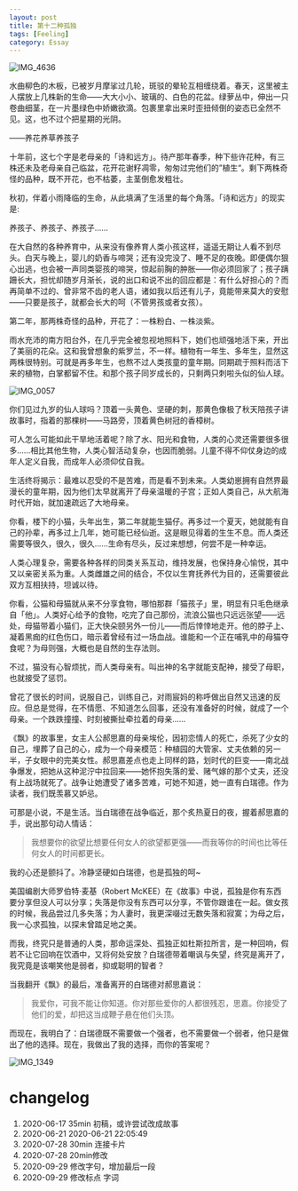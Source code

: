 ```yaml
---
layout: post
title: 第十二种孤独
tags: [Feeling]
category: Essay
---
```




![IMG_4636](https://user-images.githubusercontent.com/23351109/94523768-40147600-0264-11eb-989b-fee9b95cd0e7.jpg)

水曲柳色的木板，已被岁月摩挲过几轮，斑驳的晕轮互相缠绕着。春天，这里被主人摆放上几株新的生命——大大小小、玻璃的、白色的花盆。绿萝丛中，伸出一只卷曲细茎，在一片墨绿色中娇嫩欲滴。包裹里拿出来时歪扭倾倒的姿态已全然不见。这，也不过个把星期的光阴。

——养花养草养孩子

十年前，这七个字是老母亲的「诗和远方」。待产那年春季，种下些许花种，有三株还未及老母亲自己临盆，花开花谢籽凋零，匆匆过完他们的”植生“。剩下两株奇怪的品种，既不开花，也不枯萎，主茎倒愈发粗壮。

秋初，伴着小雨降临的生命，从此填满了生活里的每个角落。「诗和远方」的现实是:

养孩子、养孩子、养孩子……

在大自然的各种养育中，从来没有像养育人类小孩这样，遥遥无期让人看不到尽头。白天与晚上，婴儿的奶香与啼哭；还有没完没了、睡不足的夜晚。即便偶尔狠心出逃，也会被一声同类婴孩的啼哭，惊起前胸的肿胀——你必须回家了；孩子蹒跚长大，担忧却随岁月渐长，说的出口和说不出的回应都是：有什么好担心的？而再简单不过的、曾非常不齿的老人语，诸如我以后还有儿子，竟能带来莫大的安慰——只要是孩子，就都会长大的呵（不管男孩或者女孩）。

第二年，那两株奇怪的品种，开花了：一株粉白、一株淡紫。

雨水充沛的南方阳台外，在几乎完全被忽视地照料下，她们也顽强地活下来，开出了美丽的花朵。这和我曾想象的紫罗兰，不一样。植物有一年生、多年生，显然这两株很特别。可就是再多年生，也熬不过人类孩童的童年期。同期疏于照料而活下来的植物，白掌都留不住。和那个孩子同岁成长的，只剩两只刺啦头似的仙人球。

![IMG_0057](https://user-images.githubusercontent.com/23351109/94525708-0db84800-0267-11eb-838b-d5580e16ccd3.JPG)

你们见过九岁的仙人球吗？顶着一头黄色、坚硬的刺，那黄色像极了秋天陪孩子讲故事时，指着的那棵树——马路旁，顶着黄色树冠的香樟树。

可人怎么可能如此干旱地活着呢？除了水、阳光和食物，人类的心灵还需要很多很多……相比其他生物，人类心智活动复杂，也因而脆弱。儿童不得不仰仗身边的成年人定义自我，而成年人必须仰仗自我。

生活终将揭示：最难以忍受的不是苦难，而是看不到未来。人类幼崽拥有自然界最漫长的童年期，因为他们太早就离开了母亲温暖的子宫；正如人类自己，从大航海时代开始，就加速疏远了大地母亲。

你看，楼下的小猫，头年出生，第二年就能生猫仔。再多过一个夏天，她就能有自己的孙辈，再多过上几年，她可能已经仙逝。这是眼见得着的生生不息。而人类还需要等很久，很久，很久……生命有尽头，反过来想想，何尝不是一种幸运。

人类心理复杂，需要各种各样的同类关系互动，维持发展，也保持身心愉悦，其中又以亲密关系为重。人类雌雄之间的结合，不仅以生育抚养代为目的，还需要彼此双方互相扶持，坦诚以待。

你看，公猫和母猫就从来不分享食物，哪怕那群「猫孩子」里，明显有只毛色继承自「他」。人类好心给予的食物，吃完了自己那份，流浪公猫也只远远张望——远处，母猫带着小猫们，正大快朵颐另外一份儿——而后悻悻地走开。他的脖子上、凝着黑痂的红色伤口，暗示着曾经有过一场血战。谁能和一个正在哺乳中的母猫夺食呢？为母则强，大概也是自然的生存法则。

不过，猫没有心智烦扰，而人类母亲有。叫出神的名字就能支配神，接受了母职，也就接受了惩罚。

曾花了很长的时间，说服自己，训练自己，对雨宸妈的称呼做出自然又迅速的反应。但总是觉得，在不情愿、不知道怎么回事，还没有准备好的时候，就成了一个母亲。一个跌跌撞撞、时刻被撕扯牵拉着的母亲……

《飘》的故事里，女主人公郝思嘉的母亲埃伦，因初恋情人的死亡，杀死了少女的自己，埋葬了自己的心，成为一个母亲模范：种植园的大管家、丈夫依赖的另一半，子女眼中的完美女性。郝思嘉差点也走上同样的路，划时代的巨变——南北战争爆发，把她从这种泥泞中拉回来——她怀抱失落的爱、赌气嫁的那个丈夫，还没有上战场就死了。战争让她遭受了诸多苦难，可她不知道，她一直有白瑞德。作为读者，我们既羡慕又妒忌。

可那是小说，不是生活。当白瑞德在战争临近，那个炙热夏日的夜，握着郝思嘉的手，说出那句动人情话：

> 我想要你的欲望比想要任何女人的欲望都更强——而我等你的时间也比等任何女人的时间都更长。

我的心还是颤抖了。冷静坚硬如白瑞德，也是孤独的呵~

美国编剧大师罗伯特·麦基（Robert McKEE）在《故事》中说，孤独是你有东西要分享但没人可以分享；失落是你没有东西可以分享，不管你跟谁在一起。做女孩的时候，我品尝过几多失落；为人妻时，我更深啜过无数失落和寂寞；为母之后，我一心求孤独，以探未曾踏足地之美。

而我，终究只是普通的人类，那命运深处、孤独正如杜斯拉所言，是一种回响，假若不让它回响在饮酒中，又将何处安放？白瑞德带着嘲讽与失望，终究是离开了，我究竟是该嘲笑他是弱者，抑或聪明的智者？

当我翻开《飘》的最后，准备离开的白瑞德对郝思嘉说：

> 我爱你，可我不能让你知道。你对那些爱你的人都很残忍，思嘉。你接受了他们的爱，却把这当成鞭子悬在他们头顶。

而现在，我明白了：白瑞德既不需要做一个强者，也不需要做一个弱者，他只是做出了他的选择。现在，我做出了我的选择，而你的答案呢？

![IMG_1349](https://user-images.githubusercontent.com/23351109/94528700-55d96980-026b-11eb-87fb-9054e59dc6d3.JPG)





# changelog
1. 2020-06-17 35min 初稿，或许尝试改成故事
2. 2020-06-21 2020-06-21 22:05:49
3. 2020-07-28 30min 连接卡片
4. 2020-07-28 20min修改
5. 2020-09-29 修改字句，增加最后一段
6. 2020-09-29 修改标点 字词
